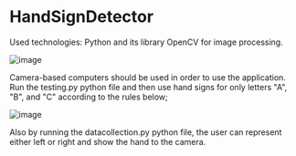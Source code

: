 # HandSignDetector

Used technologies: Python and its library OpenCV for image processing.

![image](https://github.com/basaraslan/HandSignDetector/assets/69193881/d2a55617-4e5a-4885-b9d9-46b3bfd5abed)



Camera-based computers should be used in order to use the application. Run the testing.py python file and then use hand signs for only letters "A", "B", and "C" according to the rules below;

![image](https://github.com/basaraslan/HandSignDetector/assets/69193881/c46d0308-2b76-4908-941b-b2c41f0144a5)


Also by running the datacollection.py python file, the user can represent either left or right and show the hand to the camera.

